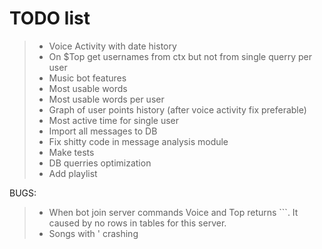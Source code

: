 # TODO list
> - Voice Activity with date history
> - On $Top get usernames from ctx but not from single querry per user
> - Music bot features
> - Most usable words
> - Most usable words per user
> - Graph of user points history (after voice activity fix preferable)
> - Most active time for single user
> - Import all messages to DB
> - Fix shitty code in message analysis module
> - Make tests
> - DB querries optimization
> - Add playlist

BUGS:
> - When bot join server commands Voice and Top returns ```. It caused by no rows in tables for this server.
> - Songs with ' crashing